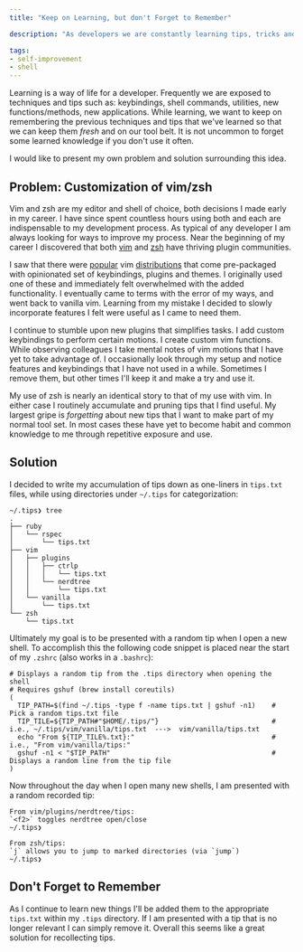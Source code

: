 ```yaml
---
title: "Keep on Learning, but don't Forget to Remember"

description: "As developers we are constantly learning tips, tricks and new ways to accomplish our work. We continue to accumulate these tips daily, but at the same time we potentially forget the less used but relevant ones. A system is presented that ensures that these tips are remembered."

tags:
- self-improvement
- shell
---
```


Learning is a way of life for a developer. Frequently we are exposed to techniques and tips such as: keybindings, shell commands, utilities, new functions/methods, new applications. While learning, we want to keep on remembering the previous techniques and tips that we've learned so that we can keep them _fresh_ and on our tool belt. It is not uncommon to forget some learned knowledge if you don't use it often.

I would like to present my own problem and solution surrounding this idea.

## Problem: Customization of vim/zsh
Vim and zsh are my editor and shell of choice, both decisions I made early in my career. I have since spent countless hours using both and each are indispensable to my development process. As typical of any developer I am always looking for ways to improve my process. Near the beginning of my career I discovered that both [vim](http://vimawesome.com/) and [zsh](https://github.com/unixorn/awesome-zsh-plugins) have thriving plugin communities.

I saw that there were [popular](https://github.com/spf13/spf13-vim) vim [distributions](https://github.com/carlhuda/janus) that come pre-packaged with opinionated set of keybindings, plugins and themes. I originally used one of these and immediately felt overwhelmed with the added functionality. I eventually came to terms with the error of my ways, and went back to vanilla vim. Learning from my mistake I decided to slowly incorporate features I felt were useful as I came to need them.

I continue to stumble upon new plugins that simplifies tasks. I add custom keybindings to perform certain motions. I create custom vim functions. While observing colleagues I take mental notes of vim motions that I have yet to take advantage of. I occasionally look through my setup and notice features and keybindings that I have not used in a while. Sometimes I remove them, but other times I'll keep it and make a try and use it.

My use of zsh is nearly an identical story to that of my use with vim. In either case I routinely accumulate and pruning tips that I find useful. My largest gripe is _forgetting_ about new tips that I want to make part of my normal tool set. In most cases these have yet to become habit and common knowledge to me through repetitive exposure and use.

## Solution
I decided to write my accumulation of tips down as one-liners in `tips.txt` files, while using directories under `~/.tips` for categorization:

```
~/.tips❯ tree
.
├── ruby
│   └── rspec
│       └── tips.txt
├── vim
│   ├── plugins
│   │   ├── ctrlp
│   │   │   └── tips.txt
│   │   └── nerdtree
│   │       └── tips.txt
│   └── vanilla
│       └── tips.txt
└── zsh
    └── tips.txt
```

Ultimately my goal is to be presented with a random tip when I open a new shell. To accomplish this the following code snippet is placed near the start of my `.zshrc` (also works in a `.bashrc`):

```
# Displays a random tip from the .tips directory when opening the shell
# Requires gshuf (brew install coreutils)
(
  TIP_PATH=$(find ~/.tips -type f -name tips.txt | gshuf -n1)    # Pick a random tips.txt file
  TIP_TILE=${TIP_PATH#"$HOME/.tips/"}                            # i.e., ~/.tips/vim/vanilla/tips.txt  --->  vim/vanilla/tips.txt
  echo "From ${TIP_TILE%.txt}:"                                  # i.e., "From vim/vanilla/tips:"
  gshuf -n1 < "$TIP_PATH"                                        # Displays a random line from the tip file
)
```

Now throughout the day when I open many new shells, I am presented with a random recorded tip:

```
From vim/plugins/nerdtree/tips:
`<f2>` toggles nerdtree open/close
~/.tips❯
```

```
From zsh/tips:
`j` allows you to jump to marked directories (via `jump`)
~/.tips❯
```

## Don't Forget to Remember
As I continue to learn new things I'll be added them to the appropriate `tips.txt` within my `.tips` directory. If I am presented with a tip that is no longer relevant I can simply remove it. Overall this seems like a great solution for recollecting tips.
